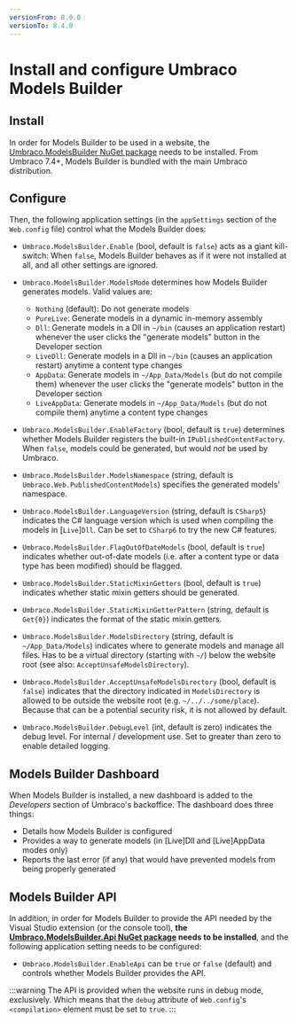 ```yaml
---
versionFrom: 8.0.0
versionTo: 8.4.0
---
```


# Install and configure Umbraco Models Builder

## Install

In order for Models Builder to be used in a website, the [Umbraco.ModelsBuilder NuGet package](https://www.nuget.org/packages/Umbraco.ModelsBuilder/) needs to be installed. From Umbraco 7.4+, Models Builder is bundled with the main Umbraco distribution.

## Configure

Then, the following application settings (in the `appSettings` section of the `Web.config` file) control what the Models Builder does:

* `Umbraco.ModelsBuilder.Enable` (bool, default is `false`) acts as a giant kill-switch: When `false`, Models Builder behaves as if it were not installed at all, and all other settings are ignored.

* `Umbraco.ModelsBuilder.ModelsMode` determines how Models Builder generates models. Valid values are:
    * `Nothing` (default): Do not generate models
    * `PureLive`: Generate models in a dynamic in-memory assembly
    * `Dll`: Generate models in a Dll in `~/bin` (causes an application restart) whenever the user clicks the "generate models" button in the Developer section
    * `LiveDll`: Generate models in a Dll in `~/bin` (causes an application restart) anytime a content type changes
    * `AppData`: Generate models in `~/App_Data/Models` (but do not compile them) whenever the user clicks the "generate models" button in the Developer section
    * `LiveAppData`: Generate models in `~/App_Data/Models` (but do not compile them) anytime a content type changes

* `Umbraco.ModelsBuilder.EnableFactory` (bool, default is `true`) determines whether Models Builder registers the built-in `IPublishedContentFactory`. When `false`, models could be generated, but would *not* be used by Umbraco.

* `Umbraco.ModelsBuilder.ModelsNamespace` (string, default is `Umbraco.Web.PublishedContentModels`) specifies the generated models' namespace.

* `Umbraco.ModelsBuilder.LanguageVersion` (string, default is `CSharp5`) indicates the C# language version which is used when compiling the models in [`Live`]`Dll`. Can be set to `CSharp6` to try the new C# features.

* `Umbraco.ModelsBuilder.FlagOutOfDateModels` (bool, default is `true`) indicates whether out-of-date models (i.e. after a content type or data type has been modified) should be flagged.

* `Umbraco.ModelsBuilder.StaticMixinGetters` (bool, default is `true`) indicates whether static mixin getters should be generated.

* `Umbraco.ModelsBuilder.StaticMixinGetterPattern` (string, default is `Get{0}`) indicates the format of the static mixin getters.

* `Umbraco.ModelsBuilder.ModelsDirectory` (string, default is `~/App_Data/Models`) indicates where to generate models and manage all files. Has to be a virtual directory (starting with `~/`) below the website root (see also: `AcceptUnsafeModelsDirectory`).

* `Umbraco.ModelsBuilder.AcceptUnsafeModelsDirectory` (bool, default is `false`) indicates that the directory indicated in `ModelsDirectory` is allowed to be outside the website root (e.g. `~/../../some/place`). Because that can be a potential security risk, it is not allowed by default.

* `Umbraco.ModelsBuilder.DebugLevel` (int, default is zero) indicates the debug level. For internal / development use. Set to greater than zero to enable detailed logging.

## Models Builder Dashboard

When Models Builder is installed, a new dashboard is added to the *Developers* section of Umbraco's backoffice. The dashboard does three things:

* Details how Models Builder is configured
* Provides a way to generate models (in [Live]Dll and [Live]AppData modes only)
* Reports the last error (if any) that would have prevented models from being properly generated

## Models Builder API

In addition, in order for Models Builder to provide the API needed by the Visual Studio extension (or the console tool), **the [Umbraco.ModelsBuilder.Api NuGet package](https://www.nuget.org/packages/Umbraco.ModelsBuilder.Api/) needs to be installed**, and the following application setting needs to be configured:

* `Umbraco.ModelsBuilder.EnableApi` can be `true` or `false` (default) and controls whether Models Builder provides the API.

:::warning
The API is provided when the website runs in debug mode, exclusively. Which means that the `debug` attribute of `Web.config`'s `<compilation>` element must be set to `true`.
:::

